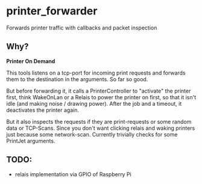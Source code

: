 # printer_forwarder
Forwards printer traffic with callbacks and packet inspection

## Why?
**Printer On Demand**

This tools listens on a tcp-port for incoming print requests and
forwards them to the destination in the arguments. So far so good.

But before forwarding it, it calls a PrinterController to "activate"
the printer first, think WakeOnLan or a Relais to power the printer on
first, so that it isn't idle (and making noise / drawing power). After
the job and a timeout, it deactivates the printer again.

But it also inspects the requests if they are print-requests or
some random data or TCP-Scans. Since you don't want clicking relais and
waking printers just because some network-scan. Currently trivially
checks for some PrintJet arguments.

## TODO:
- relais implementation via GPIO of Raspberry Pi

